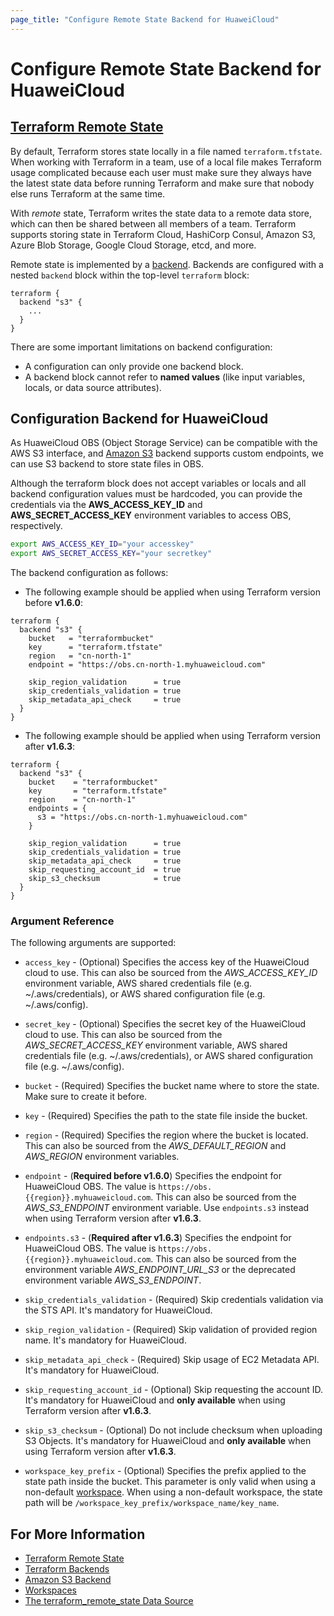 ```yaml
---
page_title: "Configure Remote State Backend for HuaweiCloud"
---
```


# Configure Remote State Backend for HuaweiCloud

## [Terraform Remote State](https://www.terraform.io/docs/language/state/remote.html)

By default, Terraform stores state locally in a file named `terraform.tfstate`. When working with Terraform in a team,
use of a local file makes Terraform usage complicated because each user must make sure they always have the latest state
data before running Terraform and make sure that nobody else runs Terraform at the same time.

With *remote* state, Terraform writes the state data to a remote data store, which can then be shared between all
members of a team. Terraform supports storing state in Terraform Cloud, HashiCorp Consul, Amazon S3, Azure Blob Storage,
Google Cloud Storage, etcd, and more.

Remote state is implemented by a [backend](https://www.terraform.io/docs/language/settings/backends/index.html).
Backends are configured with a nested `backend` block within the top-level `terraform` block:

```
terraform {
  backend "s3" {
    ...
  }
}
```

There are some important limitations on backend configuration:

* A configuration can only provide one backend block.
* A backend block cannot refer to **named values** (like input variables, locals, or data source attributes).

## Configuration Backend for HuaweiCloud

As HuaweiCloud OBS (Object Storage Service) can be compatible with the AWS S3 interface, and
[Amazon S3](https://www.terraform.io/docs/language/settings/backends/s3.html) backend supports custom endpoints, we can
use S3 backend to store state files in OBS.

Although the terraform block does not accept variables or locals and all backend configuration values must be hardcoded,
you can provide the credentials via the **AWS_ACCESS_KEY_ID** and **AWS_SECRET_ACCESS_KEY** environment variables to
access OBS, respectively.

```bash
export AWS_ACCESS_KEY_ID="your accesskey"
export AWS_SECRET_ACCESS_KEY="your secretkey"
```

The backend configuration as follows:

* The following example should be applied when using Terraform version before **v1.6.0**:

```hcl
terraform {
  backend "s3" {
    bucket   = "terraformbucket"
    key      = "terraform.tfstate"
    region   = "cn-north-1"
    endpoint = "https://obs.cn-north-1.myhuaweicloud.com"

    skip_region_validation      = true
    skip_credentials_validation = true
    skip_metadata_api_check     = true
  }
}
```

* The following example should be applied when using Terraform version after **v1.6.3**:

```hcl
terraform {
  backend "s3" {
    bucket    = "terraformbucket"
    key       = "terraform.tfstate"
    region    = "cn-north-1"
    endpoints = {
      s3 = "https://obs.cn-north-1.myhuaweicloud.com"
    }

    skip_region_validation      = true
    skip_credentials_validation = true
    skip_metadata_api_check     = true
    skip_requesting_account_id  = true
    skip_s3_checksum            = true
  }
}
```

### Argument Reference

The following arguments are supported:

* `access_key` - (Optional) Specifies the access key of the HuaweiCloud cloud to use. This can also be sourced from
  the *AWS_ACCESS_KEY_ID* environment variable, AWS shared credentials file (e.g. ~/.aws/credentials), or AWS shared
  configuration file (e.g. ~/.aws/config).

* `secret_key` - (Optional) Specifies the secret key of the HuaweiCloud cloud to use. This can also be sourced from
  the *AWS_SECRET_ACCESS_KEY* environment variable, AWS shared credentials file (e.g. ~/.aws/credentials), or AWS shared
  configuration file (e.g. ~/.aws/config).

* `bucket` - (Required) Specifies the bucket name where to store the state. Make sure to create it before.

* `key` - (Required) Specifies the path to the state file inside the bucket.

* `region` - (Required) Specifies the region where the bucket is located. This can also be sourced from the
  *AWS_DEFAULT_REGION* and *AWS_REGION* environment variables.

* `endpoint` - (**Required before v1.6.0**) Specifies the endpoint for HuaweiCloud OBS.
  The value is `https://obs.{{region}}.myhuaweicloud.com`.
  This can also be sourced from the *AWS_S3_ENDPOINT* environment variable.
  Use `endpoints.s3` instead when using Terraform version after **v1.6.3**.

* `endpoints.s3` - (**Required after v1.6.3**) Specifies the endpoint for HuaweiCloud OBS.
  The value is `https://obs.{{region}}.myhuaweicloud.com`.
  This can also be sourced from the environment variable *AWS_ENDPOINT_URL_S3* or the deprecated environment variable
  *AWS_S3_ENDPOINT*.

* `skip_credentials_validation` - (Required) Skip credentials validation via the STS API.
  It's mandatory for HuaweiCloud.

* `skip_region_validation` - (Required) Skip validation of provided region name. It's mandatory for HuaweiCloud.

* `skip_metadata_api_check` - (Required) Skip usage of EC2 Metadata API. It's mandatory for HuaweiCloud.

* `skip_requesting_account_id` - (Optional) Skip requesting the account ID. It's mandatory for HuaweiCloud and
  **only available** when using Terraform version after **v1.6.3**.

* `skip_s3_checksum` - (Optional) Do not include checksum when uploading S3 Objects. It's mandatory for HuaweiCloud and
  **only available** when using Terraform version after **v1.6.3**.

* `workspace_key_prefix` - (Optional) Specifies the prefix applied to the state path inside the bucket. This parameter
  is only valid when using a non-default [workspace](https://www.terraform.io/docs/language/state/workspaces.html).
  When using a non-default workspace, the state path will be `/workspace_key_prefix/workspace_name/key_name`.

## For More Information

* [Terraform Remote State](https://www.terraform.io/docs/language/state/remote.html)
* [Terraform Backends](https://www.terraform.io/docs/language/settings/backends/index.html)
* [Amazon S3 Backend](https://www.terraform.io/docs/language/settings/backends/s3.html)
* [Workspaces](https://www.terraform.io/docs/language/state/workspaces.html)
* [The terraform_remote_state Data Source](https://www.terraform.io/docs/language/state/remote-state-data.html)
